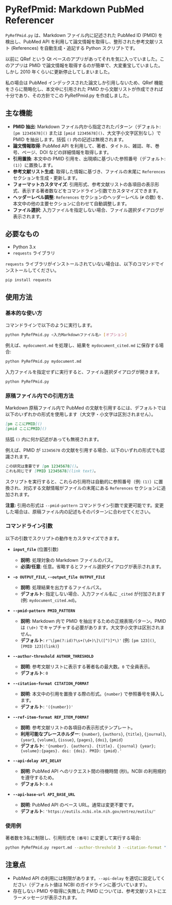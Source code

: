 # PyRefPmid: Markdown PubMed Referencer

`PyRefPmid.py` は、Markdown ファイル内に記述された PubMed ID (PMID) を検出し、PubMed API を利用して論文情報を取得し、整形された参考文献リスト (References) を自動生成・追記する Python スクリプトです。

以前に QRef という Qt ベースのアプリがあってそれを気に入っていました。このアプリは PMID で論文情報を取得するのが簡単で、大変重宝していました。しかし 2010 年くらいに更新停止してしまいました。

私の場合は PubMed インデックスされた論文しか引用しないため、QRef 機能をさらに簡略化し、本文中に引用された PMID から文献リストが作成できれば十分であり、その方針でこの PyRefPmid.py を作成しました。

## 主な機能

*   **PMID 抽出**: Markdown ファイル内から指定されたパターン（デフォルト: `[pm 12345678]()` または `[pmid 12345678]()`、大文字小文字区別なし）で PMID を抽出します。括弧 `()` 内の記述は無視されます。
*   **論文情報取得**: PubMed API を利用して、著者、タイトル、雑誌、年、巻号、ページ、DOI などの詳細情報を取得します。
*   **引用置換**: 本文中の PMID 引用を、出現順に基づいた参照番号（デフォルト: `(1)`）に置換します。
*   **参考文献リスト生成**: 取得した情報に基づき、ファイルの末尾に `References` セクションを生成・更新します。
*   **フォーマットカスタマイズ**: 引用形式、参考文献リストの各項目の表示形式、表示する著者数などをコマンドライン引数でカスタマイズできます。
*   **ヘッダーレベル調整**: `References` セクションのヘッダーレベル (`#` の数) を、本文中の他の主要セクションに合わせて自動調整します。
*   **ファイル選択**: 入力ファイルを指定しない場合、ファイル選択ダイアログが表示されます。

## 必要なもの

*   Python 3.x
*   `requests` ライブラリ

`requests` ライブラリがインストールされていない場合は、以下のコマンドでインストールしてください。

```bash
pip install requests
```

## 使用方法

### 基本的な使い方

コマンドラインで以下のように実行します。

```bash
python PyRefPmid.py <入力Markdownファイル名> [オプション]
```

例えば、`mydocument.md` を処理し、結果を `mydocument_cited.md` に保存する場合:

```bash
python PyRefPmid.py mydocument.md
```

入力ファイルを指定せずに実行すると、ファイル選択ダイアログが開きます。

```bash
python PyRefPmid.py
```

### 原稿ファイル内での引用方法

Markdown 原稿ファイル内で PubMed の文献を引用するには、デフォルトでは以下のいずれかの形式を使用します（大文字・小文字は区別されません）。

```markdown
[pm ここにPMID]()
[pmid ここにPMID]()
```

括弧 `()` 内に何か記述があっても無視されます。

例えば、PMID が `12345678` の文献を引用する場合、以下のいずれの形式でも認識されます。

```markdown
この研究は重要です [pm 12345678]()。
これも同じです [PMID 12345678](link text)。
```

スクリプトを実行すると、これらの引用符は自動的に参照番号（例: `(1)`）に置換され、対応する文献情報がファイルの末尾にある `References` セクションに追加されます。

**注意:** 引用の形式は `--pmid-pattern` コマンドライン引数で変更可能です。変更した場合は、原稿ファイル内の記述もそのパターンに合わせてください。

### コマンドライン引数

以下の引数でスクリプトの動作をカスタマイズできます。

*   **`input_file`** (位置引数)
    *   **説明**: 処理対象の Markdown ファイルのパス。
    *   **必須/任意**: 任意。省略するとファイル選択ダイアログが表示されます。

*   **`-o OUTPUT_FILE`, `--output_file OUTPUT_FILE`**
    *   **説明**: 処理結果を出力するファイルパス。
    *   **デフォルト**: 指定しない場合、入力ファイル名に `_cited` が付加されます (例: `mydocument_cited.md`)。

*   **`--pmid-pattern PMID_PATTERN`**
    *   **説明**: Markdown 内で PMID を抽出するための正規表現パターン。PMID は `(\d+)` でキャプチャする必要があります。大文字小文字は区別されません。
    *   **デフォルト**: `r'\[pm(?:id)?\s+(\d+)\]\([^)]*\)'` (例: `[pm 123]()`, `[PMID 123](link)`)

*   **`--author-threshold AUTHOR_THRESHOLD`**
    *   **説明**: 参考文献リストに表示する著者名の最大数。`0` で全員表示。
    *   **デフォルト**: `0`

*   **`--citation-format CITATION_FORMAT`**
    *   **説明**: 本文中の引用を置換する際の形式。`{number}` で参照番号を挿入します。
    *   **デフォルト**: `'({number})'`

*   **`--ref-item-format REF_ITEM_FORMAT`**
    *   **説明**: 参考文献リストの各項目の表示形式テンプレート。
    *   **利用可能なプレースホルダー**: `{number}`, `{authors}`, `{title}`, `{journal}`, `{year}`, `{volume}`, `{issue}`, `{pages}`, `{doi}`, `{pmid}`
    *   **デフォルト**: `'{number}. {authors}. {title}. {journal} {year};{volume}:{pages}. doi: {doi}. PMID: {pmid}.'`

*   **`--api-delay API_DELAY`**
    *   **説明**: PubMed API へのリクエスト間の待機時間 (秒)。NCBI の利用規約を遵守するため。
    *   **デフォルト**: `0.4`

*   **`--api-base-url API_BASE_URL`**
    *   **説明**: PubMed API のベース URL。通常は変更不要です。
    *   **デフォルト**: `'https://eutils.ncbi.nlm.nih.gov/entrez/eutils/'`

### 使用例

著者数を3名に制限し、引用形式を `[番号]` に変更して実行する場合:

```bash
python PyRefPmid.py report.md --author-threshold 3 --citation-format "[{number}]"
```

## 注意点

*   PubMed API の利用には制限があります。`--api-delay` を適切に設定してください（デフォルト値は NCBI のガイドラインに基づいています）。
*   存在しない PMID や取得に失敗した PMID については、参考文献リストにエラーメッセージが表示されます。
